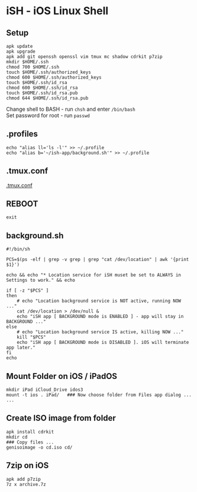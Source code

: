 # iSH - iOS Linux Shell

## Setup

    apk update
    apk upgrade
    apk add git openssh openssl vim tmux mc shadow cdrkit p7zip
    mkdir $HOME/.ssh
    chmod 700 $HOME/.ssh
    touch $HOME/.ssh/authorized_keys
    chmod 600 $HOME/.ssh/authorized_keys
    touch $HOME/.ssh/id_rsa
    chmod 600 $HOME/.ssh/id_rsa
    touch $HOME/.ssh/id_rsa.pub
    chmod 644 $HOME/.ssh/id_rsa.pub

Change shell to BASH - run `chsh` and enter `/bin/bash`  
Set password for root - run `passwd`

## .profiles

    echo "alias ll='ls -l'" >> ~/.profile
    echo "alias b='~/ish-app/background.sh'" >> ~/.profile

## .tmux.conf

[.tmux.conf](../Linux/Linux-Tmux.md#tmuxconf)

## REBOOT

    exit

## background.sh

    #!/bin/sh

    PCS=$(ps -elf | grep -v grep | grep "cat /dev/location" | awk '{print $1}')

    echo && echo "* Location service for iSH muset be set to ALWAYS in Settings to work." && echo

    if [ -z "$PCS" ]
    then
        # echo "Location background service is NOT active, running NOW ..."
        cat /dev/location > /dev/null &
        echo "iSH app [ BACKGROUND mode is ENABLED ] - app will stay in BACKGROUND ..."
    else
        # echo "Location background service IS active, killing NOW ..."
        kill "$PCS"
        echo "iSH app [ BACKGROUND mode is DISABLED ]. iOS will terminate app later."
    fi
    echo


## Mount Folder on iOS / iPadOS

    mkdir iPad iCloud_Drive idos3
    mount -t ios . iPad/   ### Now choose folder from Files app dialog ...
    ...

## Create ISO image from folder

    apk install cdrkit
    mkdir cd
    ### Copy files ...
    genisoimage -o cd.iso cd/

## 7zip on iOS

    apk add p7zip
    7z x archive.7z
